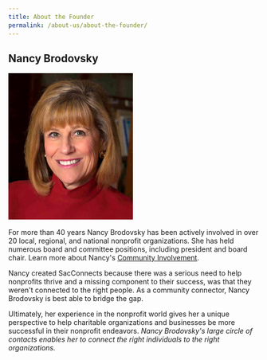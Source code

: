 ```yaml
---
title: About the Founder
permalink: /about-us/about-the-founder/
---
```

## Nancy Brodovsky

![Image of Nancy Brodovsky in a red suit](/assets/images/NancyBrodovsky-small-new-250w.jpg)

For more than 40 years Nancy Brodovsky has been actively involved in over 20 local, regional, and national nonprofit organizations. She has held numerous board and committee positions, including president and board chair. Learn more about Nancy's [Community Involvement](https://www.sacconnects.net/about-us/community-involvement/).

Nancy created SacConnects because there was a serious need to help nonprofits thrive and a missing component to their success, was that they weren't connected to the right people. As a community connector, Nancy Brodovsky is best able to bridge the gap. 

Ultimately, her experience in the nonprofit world gives her a unique perspective to help charitable organizations and businesses be more successful in their nonprofit endeavors. *Nancy Brodovsky's large circle of contacts enables her to connect the right individuals to the right organizations.*